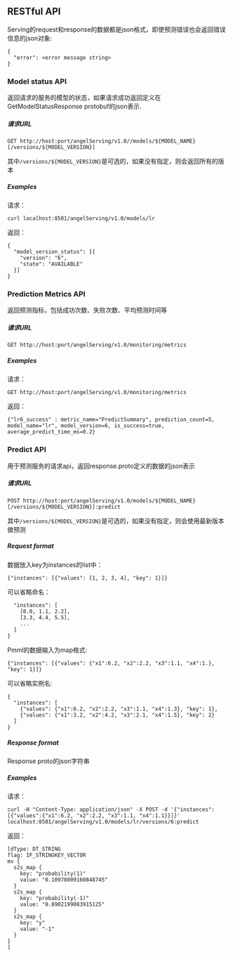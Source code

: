 ## RESTful API ##

Serving的request和response的数据都是json格式，即使预测错误也会返回错误信息的json对象:

```
{
  "error": <error message string>
}
```

### Model status API ###

返回请求的服务的模型的状态，如果请求成功返回定义在GetModelStatusResponse protobuf的json表示.

##### 请求URL #####

```
GET http://host:port/angelServing/v1.0//models/${MODEL_NAME}[/versions/${MODEL_VERSION}]
```  

其中```/versions/${MODEL_VERSION}```是可选的，如果没有指定，则会返回所有的版本

##### Examples #####

请求：

```
curl localhost:8501/angelServing/v1.0/models/lr
```  

返回：

```
{
  "model_version_status": [{
    "version": "6",
    "state": "AVAILABLE"
  }]
}
```

### Prediction Metrics API ###

返回预测指标，包括成功次数、失败次数、平均预测时间等

##### 请求URL #####

```
GET http://host:port/angelServing/v1.0/monitoring/metrics
```

##### Examples #####

请求：

```
GET http://host:port/angelServing/v1.0/monitoring/metrics
```  

返回：

```
{"lr6_success" : metric_name="PredictSummary", prediction_count=5, model_name="lr", model_version=6, is_success=true, average_predict_time_ms=0.2}
```

### Predict API ###

用于预测服务的请求api，返回response.proto定义的数据的json表示

##### 请求URL #####

```
POST http://host:port/angelServing/v1.0/models/${MODEL_NAME}[/versions/${MODEL_VERSION}]:predict
```  

其中```/versions/${MODEL_VERSION}```是可选的，如果没有指定，则会使用最新版本做预测

##### Request format #####

数据放入key为instances的list中：

```
{"instances": [{"values": [1, 2, 3, 4], "key": 1}]}
```

可以省略命名：

```{
  "instances": [
    [0.0, 1.1, 2.2],
    [3.3, 4.4, 5.5],
    ...
  ]
}
```

Pmml的数据输入为map格式:

```
{"instances": [{"values": {"x1":6.2, "x2":2.2, "x3":1.1, "x4":1.}, "key": 1}]}
```

可以省略实例名:

```
{
  "instances": [
    {"values": {"x1":6.2, "x2":2.2, "x3":1.1, "x4":1.3}, "key": 1},
    {"values": {"x1":3.2, "x2":4.2, "x3":2.1, "x4":1.5}, "key": 2}
  ]
}
```

##### Response format #####

Response proto的json字符串

##### Examples #####

请求：

```
curl -H "Content-Type: application/json" -X POST -d '{"instances": [{"values":{"x1":6.2, "x2":2.2, "x3":1.1, "x4":1.1}}]}' localhost:8501/angelServing/v1.0/models/lr/versions/6:predict
```

返回：

```
[dType: DT_STRING
flag: IF_STRINGKEY_VECTOR
mv {
  s2s_map {
    key: "probability(1)"
    value: "0.10978009160848745"
  }
  s2s_map {
    key: "probability(-1)"
    value: "0.8902199083915125"
  }
  s2s_map {
    key: "y"
    value: "-1"
  }
}
]
```